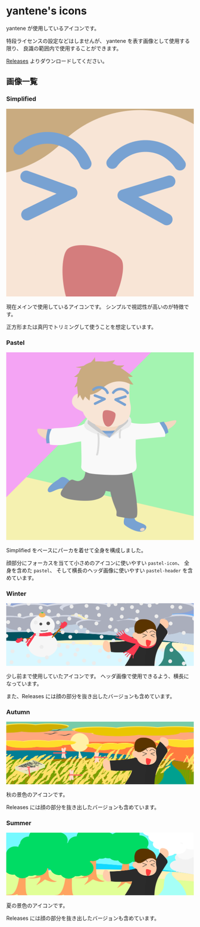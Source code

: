 yantene's icons
=============

yantene が使用しているアイコンです。

特段ライセンスの設定などはしませんが、
yantene を表す画像として使用する限り、
良識の範囲内で使用することができます。

[Releases](https://github.com/yantene/icons/releases/latest)
よりダウンロードしてください。

## 画像一覧

### Simplified

![Simplified](src/simplified.svg)

現在メインで使用しているアイコンです。
シンプルで視認性が高いのが特徴です。

正方形または真円でトリミングして使うことを想定しています。

### Pastel

![Pastel](src/pastel.svg)

Simplified をベースにパーカを着せて全身を構成しました。

顔部分にフォーカスを当てて小さめのアイコンに使いやすい `pastel-icon`、
全身を含めた `pastel`、
そして横長のヘッダ画像に使いやすい `pastel-header` を含めています。

### Winter

![Winter](src/winter.svg)

少し前まで使用していたアイコンです。
ヘッダ画像で使用できるよう、横長になっています。

また、Releases には顔の部分を抜き出したバージョンも含めています。

### Autumn

![Autumn](src/autumn.svg)

秋の景色のアイコンです。

Releases には顔の部分を抜き出したバージョンも含めています。

### Summer

![Summer](src/summer.svg)

夏の景色のアイコンです。

Releases には顔の部分を抜き出したバージョンも含めています。
